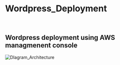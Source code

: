 # Wordpress_Deployment
<br>

## Wordpress deployment using AWS managmenent console

![DIagram_Architecture](https://github.com/user-attachments/assets/01aee5d9-3152-4019-807f-d2c54dcc593b)
